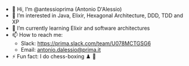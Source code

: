 - 👋 Hi, I’m @antessioprima (Antonio D'Alessio)
- 👀 I’m interested in Java, Elixir, Hexagonal Architecture, DDD, TDD and XP
- 🌱 I’m currently learning Elixir and software architectures
- 📫 How to reach me:
  - Slack: https://prima.slack.com/team/U078MCTGSG6
  - Email: antonio.dalessio@prima.it
- ⚡ Fun fact: I do chess-boxing :chess_pawn: :boxing_glove: 

<!---
antessioprima/antessioprima is a ✨ special ✨ repository because its `README.md` (this file) appears on your GitHub profile.
You can click the Preview link to take a look at your changes.
--->
